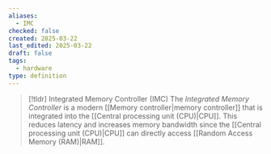 ```yaml
---
aliases:
  - IMC
checked: false
created: 2025-03-22
last_edited: 2025-03-22
draft: false
tags:
  - hardware
type: definition
---
```

>[!tldr] Integrated Memory Controller (IMC)
>The *Integrated Memory Controller* is a modern [[Memory controller|memory controller]] that is integrated into the  [[Central processing unit (CPU)|CPU]]. This reduces latency and increases memory bandwidth since the [[Central processing unit (CPU)|CPU]] can directly access [[Random Access Memory (RAM)|RAM]].

